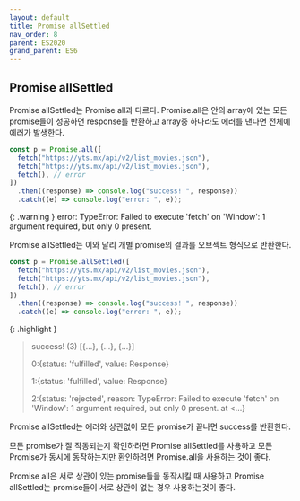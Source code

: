 ```yaml
---
layout: default
title: Promise allSettled
nav_order: 8
parent: ES2020
grand_parent: ES6
---
```


## Promise allSettled

Promise allSettled는 Promise all과 다르다. Promise.all은 안의 array에 있는 모든 promise들이 성공하면 response를 반환하고 array중 하나라도 에러를 낸다면 전체에 에러가 발생한다.

```js
const p = Promise.all([
  fetch("https://yts.mx/api/v2/list_movies.json"),
  fetch("https://yts.mx/api/v2/list_movies.json"),
  fetch(), // error
])
  .then((response) => console.log("success! ", response))
  .catch((e) => console.log("error: ", e));
```

{: .warning }
error: TypeError: Failed to execute 'fetch' on 'Window': 1 argument required, but only 0 present.

Promise allSettled는 이와 달리 개별 promise의 결과를 오브젝트 형식으로 반환한다.

```js
const p = Promise.allSettled([
  fetch("https://yts.mx/api/v2/list_movies.json"),
  fetch("https://yts.mx/api/v2/list_movies.json"),
  fetch(), // error
])
  .then((response) => console.log("success! ", response))
  .catch((e) => console.log("error: ", e));
```

{: .highlight }

> success! (3) [{…}, {…}, {…}]
>
> 0:{status: 'fulfilled', value: Response}
>
> 1:{status: 'fulfilled', value: Response}
>
> 2:{status: 'rejected', reason: TypeError: Failed to execute 'fetch' on 'Window': 1 argument required, but only 0 present. at <…}

Promise allSettled는 에러와 상관없이 모든 promise가 끝나면 success를 반환한다.

모든 promise가 잘 작동되는지 확인하려면 Promise allSettled를 사용하고 모든 Promise가 동시에 동작하는지만 환인하려면 Promise.all을 사용하는 것이 좋다.

Promise all은 서로 상관이 있는 promise들을 동작시킬 때 사용하고 Promise allSettled는 promise들이 서로 상관이 없는 경우 사용하는것이 좋다.
